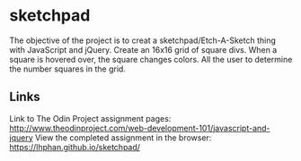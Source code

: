 # sketchpad
The objective of the project is to creat a sketchpad/Etch-A-Sketch thing with JavaScript and jQuery. Create an 16x16 grid of square divs. When a square is hovered over, the square changes colors. All the user to determine the number squares in the grid.

## Links
Link to The Odin Project assignment pages: http://www.theodinproject.com/web-development-101/javascript-and-jquery
View the completed assignment in the browser: https://lhphan.github.io/sketchpad/